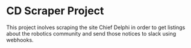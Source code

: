 # CD Scraper Project 
This project inolves scraping the site Chief Delphi in order to get listings about the robotics community and send those notices to slack using webhooks. 
